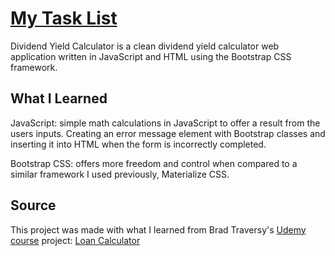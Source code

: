 # [My Task List](https://blake-kj-dividendyieldcalculator.netlify.app/)

Dividend Yield Calculator is a clean dividend yield calculator web application written in JavaScript and HTML using the Bootstrap CSS framework.

## What I Learned

JavaScript: simple math calculations in JavaScript to offer a result from the users inputs. Creating an error message element with Bootstrap classes and inserting it into HTML when the form is incorrectly completed.

Bootstrap CSS: offers more freedom and control when compared to a similar framework I used previously, Materialize CSS.

## Source

This project was made with what I learned from Brad Traversy's [Udemy course](https://www.udemy.com/course/modern-javascript-from-the-beginning/) project: [Loan Calculator](https://github.com/bradtraversy/modern_js_udemy_projects/tree/master/loancalculator)

